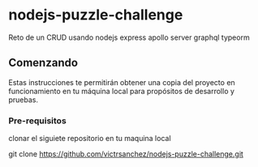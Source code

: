 # nodejs-puzzle-challenge

Reto de un CRUD usando nodejs express apollo server graphql typeorm

## Comenzando

Estas instrucciones te permitirán obtener una copia del proyecto en funcionamiento en tu máquina local para propósitos de desarrollo y pruebas.

### Pre-requisitos

clonar el siguiete repositorio en tu maquina local

git clone https://github.com/victrsanchez/nodejs-puzzle-challenge.git
